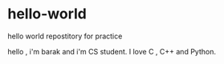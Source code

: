 # hello-world
hello world repostitory for practice

hello , i'm barak and i'm CS student. I love C , C++ and Python.
